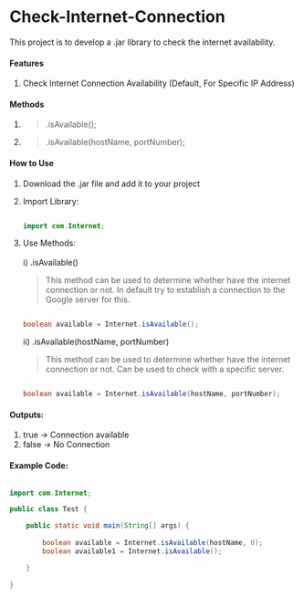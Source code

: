# Check-Internet-Connection
This project is to develop a .jar library to check the internet availability.

#### Features
1) Check Internet Connection Availability (Default, For Specific IP Address)

#### Methods
1) >.isAvailable();
2) >.isAvailable(hostName, portNumber);

#### How to Use

1) Download the .jar file and add it to your project
2) Import Library:
   
   ```java
   
   import com.Internet;
   
   ```

3) Use Methods: </br></br>
    i) .isAvailable() </br>
    > This method can be used to determine whether have the internet connection or not. In default try to establish a connection to the Google server for this.
    
   ```java
   
   boolean available = Internet.isAvailable();
   
   ```
    ii) .isAvailable(hostName, portNumber) </br>
    > This method can be used to determine whether have the internet connection or not. Can be used to check with a specific server.
    
   ```java
   
   boolean available = Internet.isAvailable(hostName, portNumber);
   
   ```

  #### Outputs:
  1) true -> Connection available
  2) false -> No Connection

#### Example Code:

```java

import com.Internet;

public class Test {

    public static void main(String[] args) {
        
        boolean available = Internet.isAvailable(hostName, 0);
        boolean available1 = Internet.isAvailable();

    }
    
}

```
 
